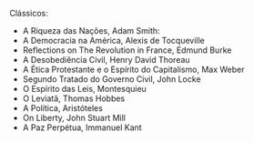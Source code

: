 Clássicos:
- A Riqueza das Nações, Adam Smith:
- A Democracia na América, Alexis de Tocqueville
- Reflections on The Revolution in France, Edmund Burke
- A Desobediência Civil, Henry David Thoreau
- A Ética Protestante e o Espírito do Capitalismo, Max Weber
- Segundo Tratado do Governo Civil, John Locke
- O Espírito das Leis, Montesquieu
- O Leviatã, Thomas Hobbes
- A Política, Aristóteles
- On Liberty, John Stuart Mill
- A Paz Perpétua, Immanuel Kant
